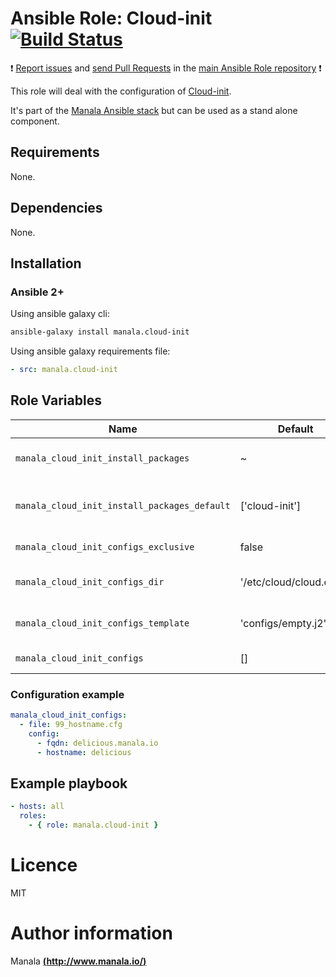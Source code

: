 # Ansible Role: Cloud-init [![Build Status](https://travis-ci.org/manala/ansible-role-cloud-init.svg?branch=master)](https://travis-ci.org/manala/ansible-role-cloud-init)

:exclamation: [Report issues](https://github.com/manala/ansible-roles/issues) and [send Pull Requests](https://github.com/manala/ansible-roles/pulls) in the [main Ansible Role repository](https://github.com/manala/ansible-roles) :exclamation:

This role will deal with the configuration of [Cloud-init](https://cloud-init.io/).

It's part of the [Manala Ansible stack](http://www.manala.io) but can be used as a stand alone component.

## Requirements

None.

## Dependencies

None.

## Installation

### Ansible 2+

Using ansible galaxy cli:

```bash
ansible-galaxy install manala.cloud-init
```

Using ansible galaxy requirements file:

```yaml
- src: manala.cloud-init
```

## Role Variables

| Name                                         | Default                  | Type   | Description                            |
| -------------------------------------------- | ------------------------ | -------| -------------------------------------- |
| `manala_cloud_init_install_packages`         | ~                        | String | Dependency packages to install         |
| `manala_cloud_init_install_packages_default` | ['cloud-init']           | String | Default dependency packages to install |
| `manala_cloud_init_configs_exclusive`        | false                    | String | Configs exclusivity                    |
| `manala_cloud_init_configs_dir`              | '/etc/cloud/cloud.cfg.d' | String | Configs directory path                 |
| `manala_cloud_init_configs_template`         | 'configs/empty.j2'       | Array  | Configs template path                  |
| `manala_cloud_init_configs`                  | []                       | Array  | Configs collection                     |

### Configuration example

```yaml
manala_cloud_init_configs:
  - file: 99_hostname.cfg
    config:
      - fqdn: delicious.manala.io
      - hostname: delicious
```

## Example playbook

```yaml
- hosts: all
  roles:
    - { role: manala.cloud-init }
```

# Licence

MIT

# Author information

Manala [**(http://www.manala.io/)**](http://www.manala.io)
